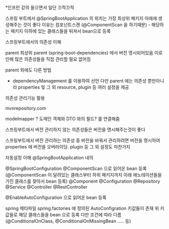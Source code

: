 *인프런 강의 들으면서 일단 끄적끄적

스프링 부트에서 @SpringBootApplication 의 위치는 가장 최상위 패키지 아래에 생성해주는 것이 좋다
이유는 컴포넌트스캔 (@ComponentScan 을 하기때문) - 해당하는 패키지 이하에 있는 클래스들을 뒤져서 bean으로 등록

스프링부트에서의 의존성 이해

parent
최상위 parent (spring-boot-dependencies) 에서 버전 명시되어있음
이로인해 많은 의존성들을 직접 관리할 필요 없어짐

parent 외에도 다른 방법
- dependencyManagement 를 이용하여 선언
다만 parent 에는 의존성 뿐만아니라  properties 및 그 외 resource, plugin 등 여러 설정을 제공

의존성 관리기능 활용

mvnrepository.com

modelmapper ?
도메인 객체와 DTO 와의 필드? 를 연결해줌

스프링부트에서 버전 관리하지 않는 의존성들은 버전을 명시해주는것이 좋다

스프링부트에서 버전 관리하는 의존성 중 버전을 바꿔서 관리하려면 버전을 명시하여 properties 에 버전을 오버라이딩. plugin 등 그 외 설정도 마찬가지


자동설정 이해
@SpringBootApplication 내의

@SpringBootConfiguration
@ComponentScan 으로 읽어온 bean 등록 (@ComponentScan 이 달려있는 클래스부터 하위 패키지까지 아래 애노테이션들을 가진 클래스를 찾아서 bean 등록)
  @Component
  @Configuration @Repository @Service @Controller @RestController
  
@EnableAutoConfiguration 으로 읽어온 bean 등록

spring 메타파일
  spring.factories 에 정의된 AutoConfigration 키값들이 존재
  위 키값들로 해당 클래스들을 bean 으로 등록
  다만 조건에 따라 다름 (@ConditionalOnClass, @ConditionalOnMissingBean ..... 등)
  
  

